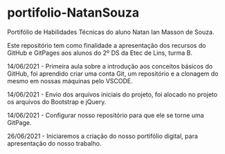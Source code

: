 # portifolio-NatanSouza
Portifólio de Habilidades Técnicas do aluno Natan Ian Masson de Souza.

Este repositório tem como finalidade a apresentação dos recursos do GitHub e GitPages aos alunos do 2º DS da Etec de Lins, turma B.

14/06/2021 - Primeira aula sobre a introdução aos conceitos básicos do GitHub, foi aprendido criar uma conta Git, um repositório e a clonagem do mesmo em nossas máquinas pelo VSCODE.

14/06/2021 - Envio dos arquivos iniciais do projeto, foi alocado no projeto os arquivos do Bootstrap e jQuery.

14/06/2021 - Configurar nosso repositório para que ele se torne uma GitPage.

26/06/2021 - Iniciaremos a criação do nosso portifólio digital, para apresentação do nosso trabalho.